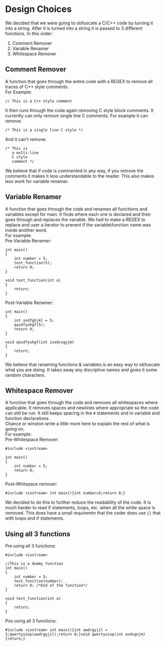 # Design Choices
We decided that we were going to obfuscate a C/C++ code by turning it into a string. After it is turned into a string it is passed to 3 different functions. In this order: <br>
1. Comment Remover
2. Variable Renamer
3. Whitespace Remover
## Comment Remover
A function that goes through the entire code with a REGEX to remove all traces of C++ style comments.<br>
For Example:<br>
```
// This is a C++ style comment 
```
It then runs through the code again removing C style block comments. It currently can only remove single line C comments. 
For example it can remove:
```
/* This is a single line C style */
```
And it can't remove:
```
/* This is 
   a multi-line
   C style
   comment */
```
We believe that if code is commented in any way, if you remove the comments it makes it less understandable to the reader. This also makes less work for variable renamer.
## Variable Renamer
A function that goes through the code and renames all funcitions and variables except for main. It finds where each one is declared and then goes through and replaces the variable. We had to make a REGEX to replace and user a iterator to prevent if the variable\function name was inside another word. <br>
For example:<br>
Pre-Variable Renamer: <br>
```
int main()
{
    int number = 5;
    test_function(5);
    return 0;
}

void test_function(int a)
{
    return;
}
```
Post-Variable Renamer: <br>
```
int main()
{
    int asdfghjkl = 5;
    qasdfyuhgf(5);
    return 0;
}

void qasdfyuhgf(int zsedcvgyjm)
{
    return;
}
```
We believe that renaming functions & variables is an easy way to obfuscate what you are doing. It takes away any discriptive names and gives it some random characters. 
## Whitespace Remover
A function that goes through the code and removes all whitespaces where applicable. It removes spaces and newlines where appropriate so the code can still be run. It still keeps spacing in the `#` statements and in variable and function declarations.<br>
Chance or winston write a little more here to explain the rest of what is going on. <br>
For example:<br>
Pre-Whitespace Remover: <br>
```
#include <iostream>

int main()
{
    int number = 5;
    return 0;
}

```
Post-Whitspace remover: <br>
```
#include <iostream> int main(){int number=5;return 0;}
```
We decided to do this to further reduce the readability of the code. It is much harder to read if statements, loops, etc. when all the white space is removed. This does have a small requiremtn that the coder does use `{}` that with loops and if statements. 
## Using all 3 functions
Pre using all 3 functions: <br>
```
#include <iostream> 

//This is a dummy function
int main()
{
    int number = 5;
    test_function(number);
    return 0; /*End of the function*/
}

void test_function(int a)
{
    return;
}
```
Pos using all 3 functions: <br>
```
#include <iostream> int main(){int awdrgyjil = 5;qwertyuiop(awdrgyjil);return 0;}void qwertyuiop(int axdvgnjm){return;}
```
